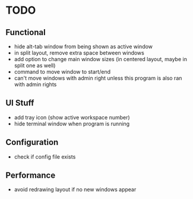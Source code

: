# TODO

## Functional
- hide alt-tab window from being shown as active window
- in split layout, remove extra space between windows
- add option to change main window sizes (in centered layout, maybe in split one as well)
- command to move window to start/end
- can't move windows with admin right unless this program is also ran with admin rights

## UI Stuff
- add tray icon (show active workspace number)
- hide terminal window when program is running

## Configuration
- check if config file exists

## Performance
- avoid redrawing layout if no new windows appear